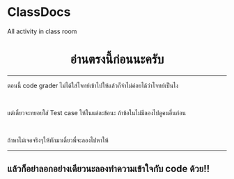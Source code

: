 # ClassDocs
All activity in class room
<h1 align="center">
  อ่านตรงนี้ก่อนนะครับ
</h1>
<hr>
<p>ตอนนี้ code grader ไม่ได้ใส่โจทย์เข้าไปให้แล้วก็จำไม่ค่อยได้ว่าโจทย์เป็นไง</p>
<br>
<p>แต่เดี๋ยวจะทยอยใส่ Test case ให้ในแต่ละข้อนะ ถ้าข้อในไม่มีลองไปดูคนอื่นก่อน</p>
<br>
<p>ถ้าหาไม่เจอจริงๆให้ทักมาเดี๋ยวพี่จะลองไปหาให้</p>
<hr>
<h2>แล้วก็อย่าลอกอย่างเดียวนะลองทำความเข้าใจกับ code ด้วย!!</h2>
